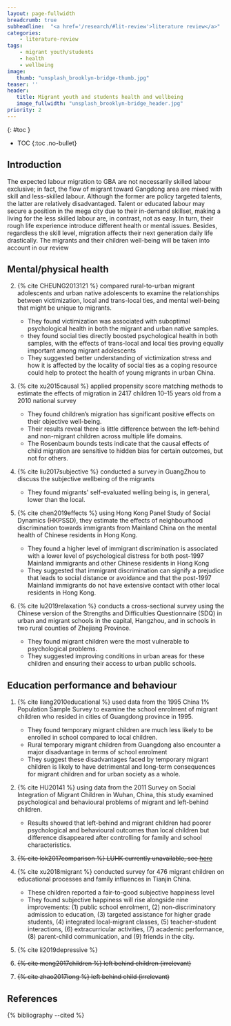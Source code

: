 ```yaml
---
layout: page-fullwidth
breadcrumb: true
subheadline:  "<a href='/research/#lit-review'>literature review</a>"
categories:
    - literature-review
tags:
    - migrant youth/students
    - health
    - wellbeing
image:
   thumb: "unsplash_brooklyn-bridge-thumb.jpg"
teaser: ''
header:
   title: Migrant youth and students health and wellbeing
   image_fullwidth: "unsplash_brooklyn-bridge_header.jpg"
priority: 2
---
```

{: #toc }
*  TOC
{:toc .no-bullet}

## Introduction

The expected labour migration to GBA are not necessarily skilled labour exclusive; in fact, the flow of migrant toward Gangdong area are mixed with skill and less-skilled labour. Although the former are policy targeted talents, the latter are relatively disadvantaged. Talent or educated labour may secure a position in the mega city due to their in-demand skillset, making a living for the less skilled labour are, in contrast, not as easy. In turn, their rough life experience introduce different health or mental issues. Besides, regardless the skill level, migration affects their next generation daily life drastically. The migrants and their children well-being will be taken into account in our review

## Mental/physical health

2. {% cite CHEUNG2013121 %} compared rural-to-urban migrant adolescents and urban native adolescents to examine the relationships between victimization, local and trans-local ties, and mental well-being that might be unique to migrants.

   - They found victimization was associated with suboptimal psychological health in both the migrant and urban native samples.
   - they found social ties directly boosted psychological health in both samples, with the effects of trans-local and local ties proving equally important among migrant adolescents
   - They suggested better understanding of victimization stress and how it is affected by the locality of social ties as a coping resource could help to protect the health of young migrants in urban China.

4. {% cite xu2015causal %} applied propensity score matching methods to estimate the effects of migration in 2417 children 10–15 years old from a 2010 national survey

   - They found children’s migration has significant positive effects on their objective well-being.
   - Their results reveal there is little difference between the left-behind and non-migrant children across multiple life domains.
   - The Rosenbaum bounds tests indicate that the causal effects of child migration are sensitive to hidden bias for certain outcomes, but not for others.

6. {% cite liu2017subjective %} conducted a survey in GuangZhou to discuss the subjective wellbeing of the migrants

   - They found migrants' self-evaluated welling being is, in general, lower than the local.

7. {% cite chen2019effects %} using Hong Kong Panel Study of Social Dynamics (HKPSSD), they estimate the effects of neighbourhood discrimination towards immigrants from Mainland China on the mental health of Chinese residents in Hong Kong.

   - They found a higher level of immigrant discrimination is associated with a lower level of psychological distress for both post-1997 Mainland immigrants and other Chinese residents in Hong Kong
   - They suggested that immigrant discrimination can signify a prejudice that leads to social distance or avoidance and that the post-1997 Mainland immigrants do not have extensive contact with other local residents in Hong Kong.
9. {% cite lu2019relaxation %} conducts a cross-sectional survey using the Chinese version of the Strengths and Difficulties Questionnaire (SDQ) in urban and migrant schools in the capital, Hangzhou, and in schools in two rural counties of Zhejiang Province.

   - They found migrant children were the most vulnerable to psychological problems.
   - They suggested improving conditions in urban areas for these children and ensuring their access to urban public schools.

## Education performance and behaviour
1. {% cite liang2010educational %} used data from the 1995 China 1% Population Sample Survey to examine the school enrolment of migrant children who resided in cities of Guangdong province in 1995.

   - They found temporary migrant children are much less likely to be enrolled in school compared to local children.
   - Rural temporary migrant children from Guangdong also encounter a major disadvantage in terms of school enrolment
   - They suggest these disadvantages faced by temporary migrant children is likely to have detrimental and long-term consequences for migrant children and for urban society as a whole.


3. {% cite HU20141 %} using data from the 2011 Survey on Social Integration of Migrant Children in Wuhan, China, this study examined psychological and behavioural problems of migrant and left-behind children.

   - Results showed that left-behind and migrant children had poorer psychological and behavioural outcomes than local children but difference disappeared after controlling for family and school characteristics.


5. ~~{% cite lok2017comparison %} LUHK currently unavailable, see [here](https://commons.ln.edu.hk/sw_master/6352/)~~

8. {% cite xu2018migrant %} conducted survey for 476 migrant children on educational processes and family influences in Tianjin China.

   - These children reported a fair-to-good subjective happiness level
   - They found subjective happiness will rise alongside nine improvements: (1) public school enrolment, (2) non-discriminatory admission to education, (3) targeted assistance for higher grade students, (4) integrated local-migrant classes, (5) teacher-student interactions, (6) extracurricular activities, (7) academic performance, (8) parent-child communication, and (9) friends in the city.



10. {% cite li2019depressive %}
11. ~~{% cite meng2017children %} left behind children (irrelevant)~~
12. ~~{% cite zhao2017long %} left behind child (irrelevant)~~

## References
{% bibliography  --cited %} 

